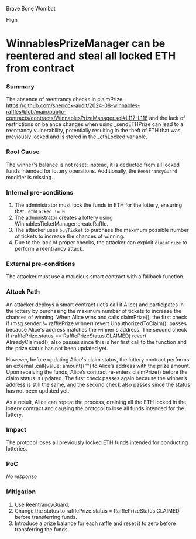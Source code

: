 Brave Bone Wombat

High

# WinnablesPrizeManager  can be reentered and steal all locked ETH from contract

### Summary


The absence of reentrancy checks in claimPrize
https://github.com/sherlock-audit/2024-08-winnables-raffles/blob/main/public-contracts/contracts/WinnablesPrizeManager.sol#L117-L118 
and the lack of restrictions on balance changes when using _sendETHPrize can lead to a reentrancy vulnerability, potentially resulting in the theft of ETH that was previously locked and is stored in the _ethLocked variable.

### Root Cause

The winner's balance is not reset; instead, it is deducted from all locked funds intended for lottery operations. Additionally, the ```ReentrancyGuard``` modifier is missing.

### Internal pre-conditions

1. The administrator must lock the funds in ETH for the lottery, ensuring that ```_ethLocked != 0```
2. The administrator creates a lottery using WinnablesTicketManager:createRaffle.
3. The attacker uses ```buyTicket``` to purchase the maximum possible number of tickets to increase the chances of winning.
4. Due to the lack of proper checks, the attacker can exploit ```claimPrize``` to perform a reentrancy attack.

### External pre-conditions

The attacker must use a malicious smart contract with a fallback function.

### Attack Path

An attacker deploys a smart contract (let’s call it Alice) and participates in the lottery by purchasing the maximum number of tickets to increase the chances of winning. When Alice wins and calls claimPrize(), the first check if (msg.sender != rafflePrize.winner) revert UnauthorizedToClaim(); passes because Alice's address matches the winner's address. The second check if (rafflePrize.status == RafflePrizeStatus.CLAIMED) revert AlreadyClaimed(); also passes since this is her first call to the function and the prize status has not been updated yet.

However, before updating Alice's claim status, the lottery contract performs an external .call{value: amount}("") to Alice’s address with the prize amount. Upon receiving the funds, Alice’s contract re-enters claimPrize() before the claim status is updated. The first check passes again because the winner’s address is still the same, and the second check also passes since the status has not been updated yet.

As a result, Alice can repeat the process, draining all the ETH locked in the lottery contract and causing the protocol to lose all funds intended for the lottery.

### Impact

The protocol loses all previously locked ETH funds intended for conducting lotteries.

### PoC

_No response_

### Mitigation

1. Use ReentrancyGuard.
2. Change the status to rafflePrize.status = RafflePrizeStatus.CLAIMED before transferring funds.
3. Introduce a prize balance for each raffle and reset it to zero before transferring the funds.